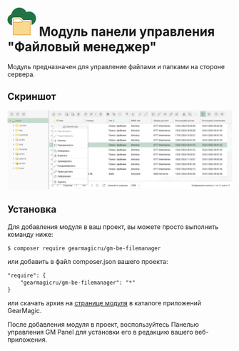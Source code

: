 # <img src="https://raw.githubusercontent.com/gearmagicru/gm-be-filemanager/refs/heads/main/assets/images/icon.svg" width="64px" height="64px"> Модуль панели управления "Файловый менеджер"

Модуль предназначен для управление файлами и папками на стороне сервера.

## Скриншот
<img src="https://github.com/gearmagicru/gm-be-filemanager/blob/main/assets/help/desk.png?raw=true">

## Установка

Для добавления модуля в ваш проект, вы можете просто выполнить команду ниже:

```
$ composer require gearmagicru/gm-be-filemanager
```

или добавить в файл composer.json вашего проекта:
```
"require": {
    "gearmagicru/gm-be-filemanager": "*"
}
```
или скачать архив на [странице модуля](https://apps.gearmagic.ru/component/gm-be-filemanager) в каталоге приложений GearMagic.

После добавления модуля в проект, воспользуйтесь Панелью управления GM Panel для установки его в редакцию вашего веб-приложения.

